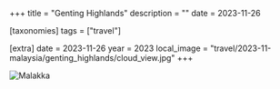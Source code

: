 +++
title = "Genting Highlands"
description = ""
date = 2023-11-26

[taxonomies]
tags = ["travel"]

[extra]
date = 2023-11-26
year = 2023
local_image = "travel/2023-11-malaysia/genting_highlands/cloud_view.jpg"
+++

![Malakka](cloud_view.jpg)
